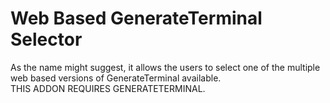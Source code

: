 # Web Based GenerateTerminal Selector
As the name might suggest, it allows the users to select one of the multiple web based versions of GenerateTerminal available.
<br>
THIS ADDON REQUIRES GENERATETERMINAL.
